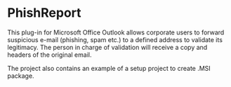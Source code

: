 # PhishReport
This plug-in for Microsoft Office Outlook allows corporate users to forward suspicious e-mail (phishing, spam etc.) to a defined address to validate its legitimacy. The person in charge of validation will receive a copy and headers of the original email.

The project also contains an example of a setup project to create .MSI package.

